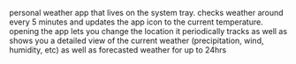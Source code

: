 personal weather app that lives on the system tray. checks weather around every 5 minutes and updates the app icon to the current temperature. opening the app lets you change the location it periodically tracks as well as shows you a detailed view of the current weather (precipitation, wind, humidity, etc) as well as forecasted weather for up to 24hrs 
